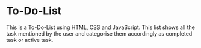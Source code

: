 # To-Do-List
This is a To-Do-List using HTML, CSS and JavaScript.
This list shows all the task mentioned by the user and categorise them accordingly as completed task or active task.

